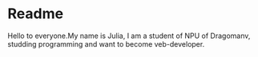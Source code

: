 # Readme

Hello to everyone.My name is Julia, I am a student of NPU of Dragomanv, studding programming and want to become veb-developer.
